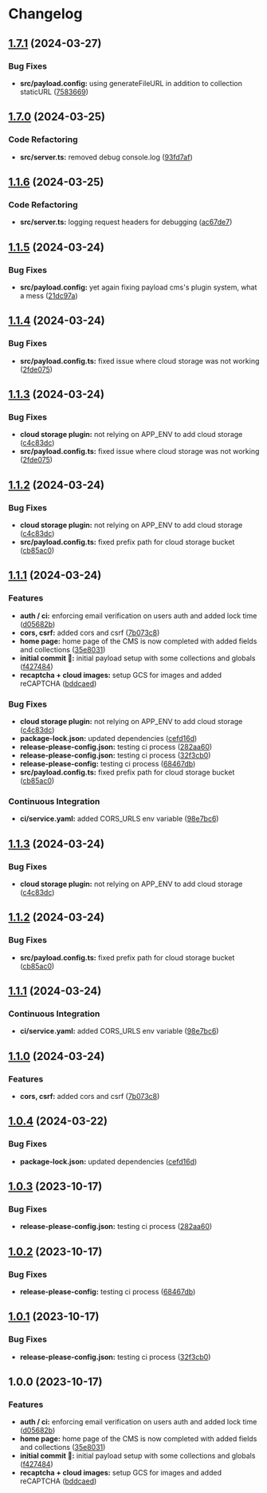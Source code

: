 # Changelog

## [1.7.1](https://github.com/itmayziii/itmayziii-api/compare/v1.7.0...v1.7.1) (2024-03-27)


### Bug Fixes

* **src/payload.config:** using generateFileURL in addition to collection staticURL ([7583669](https://github.com/itmayziii/itmayziii-api/commit/7583669f53233898b1cad8128aa4b321594da7f5))

## [1.7.0](https://github.com/itmayziii/itmayziii-api/compare/v1.1.6...v1.7.0) (2024-03-25)


### Code Refactoring

* **src/server.ts:** removed debug console.log ([93fd7af](https://github.com/itmayziii/itmayziii-api/commit/93fd7af64e3e5113cf871b836e5e1749cd0e4279))

## [1.1.6](https://github.com/itmayziii/itmayziii-api/compare/v1.1.5...v1.1.6) (2024-03-25)


### Code Refactoring

* **src/server.ts:** logging request headers for debugging ([ac67de7](https://github.com/itmayziii/itmayziii-api/commit/ac67de77395edc2835df98f92adbf3754a480e50))

## [1.1.5](https://github.com/itmayziii/itmayziii-api/compare/v1.1.4...v1.1.5) (2024-03-24)


### Bug Fixes

* **src/payload.config:** yet again fixing payload cms's plugin system, what a mess ([21dc97a](https://github.com/itmayziii/itmayziii-api/commit/21dc97aa02d7e5cba5b254bc28d37421c6aa1066))

## [1.1.4](https://github.com/itmayziii/itmayziii-api/compare/v1.1.3...v1.1.4) (2024-03-24)


### Bug Fixes

* **src/payload.config.ts:** fixed issue where cloud storage was not working ([2fde075](https://github.com/itmayziii/itmayziii-api/commit/2fde075ecf5731976f6c1533c93a0e386b12dbaa))

## [1.1.3](https://github.com/itmayziii/itmayziii-api/compare/v1.1.2...v1.1.3) (2024-03-24)


### Bug Fixes

* **cloud storage plugin:** not relying on APP_ENV to add cloud storage ([c4c83dc](https://github.com/itmayziii/itmayziii-api/commit/c4c83dc0c27a50dc74bd5bb885a8c1e770014438))
* **src/payload.config.ts:** fixed issue where cloud storage was not working ([2fde075](https://github.com/itmayziii/itmayziii-api/commit/2fde075ecf5731976f6c1533c93a0e386b12dbaa))

## [1.1.2](https://github.com/itmayziii/itmayziii-api/compare/v1.1.1...v1.1.2) (2024-03-24)


### Bug Fixes

* **cloud storage plugin:** not relying on APP_ENV to add cloud storage ([c4c83dc](https://github.com/itmayziii/itmayziii-api/commit/c4c83dc0c27a50dc74bd5bb885a8c1e770014438))
* **src/payload.config.ts:** fixed prefix path for cloud storage bucket ([cb85ac0](https://github.com/itmayziii/itmayziii-api/commit/cb85ac0cabd3811944033dc3661d57fcc6cbbf5c))

## [1.1.1](https://github.com/itmayziii/itmayziii-api/compare/v1.1.3...v1.1.1) (2024-03-24)


### Features

* **auth / ci:** enforcing email verification on users auth and added lock time ([d05682b](https://github.com/itmayziii/itmayziii-api/commit/d05682b36647d060ae06c3d8a77244abcc9ec5d1))
* **cors, csrf:** added cors and csrf ([7b073c8](https://github.com/itmayziii/itmayziii-api/commit/7b073c8e8a0e64baa537f5a48357f18b1130c2b4))
* **home page:** home page of the CMS is now completed with added fields and collections ([35e8031](https://github.com/itmayziii/itmayziii-api/commit/35e803120f6eae874da9ce47aa4714df27e4db94))
* **initial commit :rocket::** initial payload setup with some collections and globals ([f427484](https://github.com/itmayziii/itmayziii-api/commit/f42748486eec238e8042056472d5375f78a81283))
* **recaptcha + cloud images:** setup GCS for images and added reCAPTCHA ([bddcaed](https://github.com/itmayziii/itmayziii-api/commit/bddcaedd8b1bb4e726a688c000735f68d948254c))


### Bug Fixes

* **cloud storage plugin:** not relying on APP_ENV to add cloud storage ([c4c83dc](https://github.com/itmayziii/itmayziii-api/commit/c4c83dc0c27a50dc74bd5bb885a8c1e770014438))
* **package-lock.json:** updated dependencies ([cefd16d](https://github.com/itmayziii/itmayziii-api/commit/cefd16d3277238a217bd181e13188a24b9e7a7f1))
* **release-please-config.json:** testing ci process ([282aa60](https://github.com/itmayziii/itmayziii-api/commit/282aa60a82ebdff1db7a84f46ec89e007d026961))
* **release-please-config.json:** testing ci process ([32f3cb0](https://github.com/itmayziii/itmayziii-api/commit/32f3cb0f2b60166ce07bc7d46d99c2d54024a059))
* **release-please-config:** testing ci process ([68467db](https://github.com/itmayziii/itmayziii-api/commit/68467dbf081a322b18fb086c2c3427c100dd8693))
* **src/payload.config.ts:** fixed prefix path for cloud storage bucket ([cb85ac0](https://github.com/itmayziii/itmayziii-api/commit/cb85ac0cabd3811944033dc3661d57fcc6cbbf5c))


### Continuous Integration

* **ci/service.yaml:** added CORS_URLS env variable ([98e7bc6](https://github.com/itmayziii/itmayziii-api/commit/98e7bc6d7bbef2b22b2f53bffb2f98d9152cfc77))

## [1.1.3](https://github.com/itmayziii/itmayziii-api/compare/v1.1.2...v1.1.3) (2024-03-24)


### Bug Fixes

* **cloud storage plugin:** not relying on APP_ENV to add cloud storage ([c4c83dc](https://github.com/itmayziii/itmayziii-api/commit/c4c83dc0c27a50dc74bd5bb885a8c1e770014438))

## [1.1.2](https://github.com/itmayziii/itmayziii-api/compare/v1.1.1...v1.1.2) (2024-03-24)


### Bug Fixes

* **src/payload.config.ts:** fixed prefix path for cloud storage bucket ([cb85ac0](https://github.com/itmayziii/itmayziii-api/commit/cb85ac0cabd3811944033dc3661d57fcc6cbbf5c))

## [1.1.1](https://github.com/itmayziii/itmayziii-api/compare/v1.1.0...v1.1.1) (2024-03-24)


### Continuous Integration

* **ci/service.yaml:** added CORS_URLS env variable ([98e7bc6](https://github.com/itmayziii/itmayziii-api/commit/98e7bc6d7bbef2b22b2f53bffb2f98d9152cfc77))

## [1.1.0](https://github.com/itmayziii/itmayziii-api/compare/v1.0.4...v1.1.0) (2024-03-24)


### Features

* **cors, csrf:** added cors and csrf ([7b073c8](https://github.com/itmayziii/itmayziii-api/commit/7b073c8e8a0e64baa537f5a48357f18b1130c2b4))

## [1.0.4](https://github.com/itmayziii/itmayziii-api/compare/v1.0.3...v1.0.4) (2024-03-22)


### Bug Fixes

* **package-lock.json:** updated dependencies ([cefd16d](https://github.com/itmayziii/itmayziii-api/commit/cefd16d3277238a217bd181e13188a24b9e7a7f1))

## [1.0.3](https://github.com/itmayziii/itmayziii-api/compare/itmayziii-api-v1.0.2...itmayziii-api-v1.0.3) (2023-10-17)


### Bug Fixes

* **release-please-config.json:** testing ci process ([282aa60](https://github.com/itmayziii/itmayziii-api/commit/282aa60a82ebdff1db7a84f46ec89e007d026961))

## [1.0.2](https://github.com/itmayziii/itmayziii-api/compare/itmayziii-api-v1.0.1...itmayziii-api-v1.0.2) (2023-10-17)


### Bug Fixes

* **release-please-config:** testing ci process ([68467db](https://github.com/itmayziii/itmayziii-api/commit/68467dbf081a322b18fb086c2c3427c100dd8693))

## [1.0.1](https://github.com/itmayziii/itmayziii-api/compare/itmayziii-api-v1.0.0...itmayziii-api-v1.0.1) (2023-10-17)


### Bug Fixes

* **release-please-config.json:** testing ci process ([32f3cb0](https://github.com/itmayziii/itmayziii-api/commit/32f3cb0f2b60166ce07bc7d46d99c2d54024a059))

## 1.0.0 (2023-10-17)


### Features

* **auth / ci:** enforcing email verification on users auth and added lock time ([d05682b](https://github.com/itmayziii/itmayziii-api/commit/d05682b36647d060ae06c3d8a77244abcc9ec5d1))
* **home page:** home page of the CMS is now completed with added fields and collections ([35e8031](https://github.com/itmayziii/itmayziii-api/commit/35e803120f6eae874da9ce47aa4714df27e4db94))
* **initial commit :rocket::** initial payload setup with some collections and globals ([f427484](https://github.com/itmayziii/itmayziii-api/commit/f42748486eec238e8042056472d5375f78a81283))
* **recaptcha + cloud images:** setup GCS for images and added reCAPTCHA ([bddcaed](https://github.com/itmayziii/itmayziii-api/commit/bddcaedd8b1bb4e726a688c000735f68d948254c))
